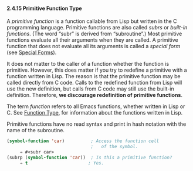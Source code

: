

#### 2.4.15 Primitive Function Type

A *primitive function* is a function callable from Lisp but written in the C programming language. Primitive functions are also called *subrs* or *built-in functions*. (The word “subr” is derived from “subroutine”.) Most primitive functions evaluate all their arguments when they are called. A primitive function that does not evaluate all its arguments is called a *special form* (see [Special Forms](Special-Forms.html)).

It does not matter to the caller of a function whether the function is primitive. However, this does matter if you try to redefine a primitive with a function written in Lisp. The reason is that the primitive function may be called directly from C code. Calls to the redefined function from Lisp will use the new definition, but calls from C code may still use the built-in definition. Therefore, **we discourage redefinition of primitive functions**.

The term *function* refers to all Emacs functions, whether written in Lisp or C. See [Function Type](Function-Type.html), for information about the functions written in Lisp.

Primitive functions have no read syntax and print in hash notation with the name of the subroutine.

```lisp
(symbol-function 'car)          ; Access the function cell
                                ;   of the symbol.
     ⇒ #<subr car>
(subrp (symbol-function 'car))  ; Is this a primitive function?
     ⇒ t                       ; Yes.
```
